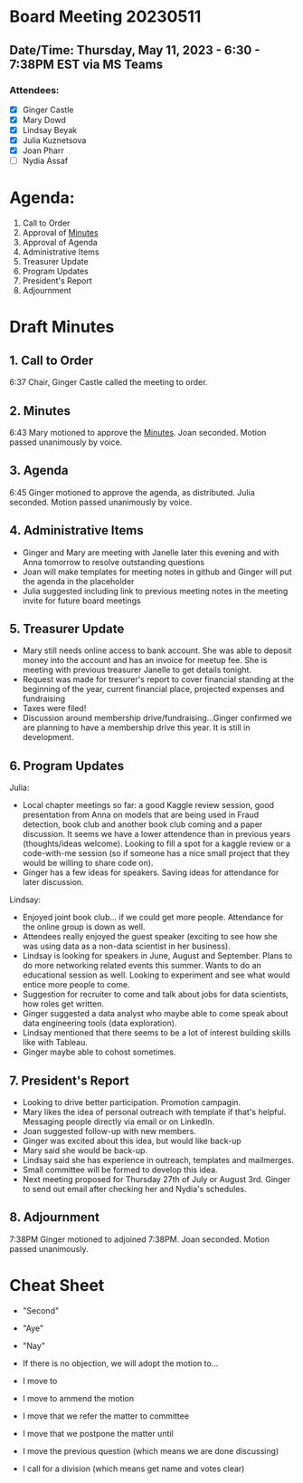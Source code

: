 # Board Meeting 20230511

## Date/Time: Thursday, May 11, 2023 - 6:30 - 7:38PM EST via MS Teams

### Attendees: 

- [x] Ginger Castle
- [x] Mary Dowd
- [x] Lindsay Beyak
- [x] Julia Kuznetsova
- [x] Joan Pharr
- [ ] Nydia Assaf

# Agenda:
1. Call to Order
2. Approval of [Minutes](../BoardMinutes/20230118.md)
3. Approval of Agenda
4. Administrative Items
5. Treasurer Update
6. Program Updates
7. President's Report
8. Adjournment

# Draft Minutes

## 1. Call to Order
6:37 Chair, Ginger Castle called the meeting to order.

## 2. Minutes
6:43 Mary motioned to approve the [Minutes](../BoardMinutes/20230118.md). Joan seconded. Motion passed unanimously by voice.

## 3. Agenda
6:45 Ginger motioned to approve the agenda, as distributed. Julia seconded. Motion passed unanimously by voice.

## 4. Administrative Items
- Ginger and Mary are meeting with Janelle later this evening and with Anna tomorrow to resolve outstanding questions
- Joan will make templates for meeting notes in github and Ginger will put the agenda in the placeholder
- Julia suggested including link to previous meeting notes in the meeting invite for future board meetings

## 5. Treasurer Update
- Mary still needs online access to bank account. She was able to deposit money into the account and has an invoice for meetup fee. She is meeting with previous treasurer Janelle to get details tonight.
- Request was made for tresurer's report to cover financial standing at the beginning of the year, current financial place, projected expenses and fundraising
- Taxes were filed!
- Discussion around membership drive/fundraising...Ginger confirmed we are planning to have a membership drive this year. It is still in development.

## 6. Program Updates
Julia:
- Local chapter meetings so far: a good Kaggle review session, good presentation from Anna on models that are being used in Fraud detection, book club and another book club coming and a paper discussion. It seems we have a lower attendence than in previous years (thoughts/ideas welcome). Looking to fill a spot for a kaggle review or a code-with-me session (so if someone has a nice small project that they would be willing to share code on).
- Ginger has a few ideas for speakers. Saving ideas for attendance for later discussion.

Lindsay: 
- Enjoyed joint book club... if we could get more people. Attendance for the online group is down as well. 
- Attendees really enjoyed the guest speaker (exciting to see how she was using data as a non-data scientist in her business). 
- Lindsay is looking for speakers in June, August and September. Plans to do more networking related events this summer. Wants to do an educational session as well. Looking to experiment and see what would entice more people to come.  
- Suggestion for recruiter to come and talk about jobs for data scientists, how roles get written. 
- Ginger suggested a data analyst who maybe able to come speak about data engineering tools (data exploration). 
- Lindsay mentioned that there seems to be a lot of interest building skills like with Tableau. 
- Ginger maybe able to cohost sometimes.

## 7. President's Report
- Looking to drive better participation. Promotion campagin.
- Mary likes the idea of personal outreach with template if that's helpful. Messaging people directly via email or on LinkedIn.
- Joan suggested follow-up with new members.
- Ginger was excited about this idea, but would like back-up
- Mary said she would be back-up.
- Lindsay said she has experience in outreach, templates and mailmerges.
- Small committee will be formed to develop this idea.
- Next meeting proposed for Thursday 27th of July or August 3rd. Ginger to send out email after checking her and Nydia's schedules.
 
## 8. Adjournment
7:38PM Ginger motioned to adjoined 7:38PM. Joan seconded. Motion passed unanimously.

# Cheat Sheet

* "Second"
* "Aye"
* "Nay"

* If there is no objection, we will adopt the motion to...

* I move to
* I move to ammend the motion
* I move that we refer the matter to committee
* I move that we postpone the matter until
* I move the previous question (which means we are done discussing)
* I call for a division (which means get name and votes clear)
